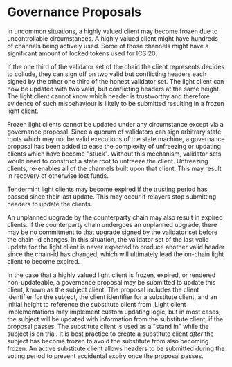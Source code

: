 <!--
order: 5
-->

# Governance Proposals

In uncommon situations, a highly valued client may become frozen due to uncontrollable
circumstances. A highly valued client might have hundreds of channels being actively used.
Some of those channels might have a significant amount of locked tokens used for ICS 20.

If the one third of the validator set of the chain the client represents decides to collude,
they can sign off on two valid but conflicting headers each signed by the other one third
of the honest validator set. The light client can now be updated with two valid, but conflicting
headers at the same height. The light client cannot know which header is trustworthy and therefore
evidence of such misbehaviour is likely to be submitted resulting in a frozen light client.

Frozen light clients cannot be updated under any circumstance except via a governance proposal.
Since a quorum of validators can sign arbitrary state roots which may not be valid executions
of the state machine, a governance proposal has been added to ease the complexity of unfreezing
or updating clients which have become "stuck". Without this mechanism, validator sets would need
to construct a state root to unfreeze the client. Unfreezing clients, re-enables all of the channels
built upon that client. This may result in recovery of otherwise lost funds.

Tendermint light clients may become expired if the trusting period has passed since their
last update. This may occur if relayers stop submitting headers to update the clients.

An unplanned upgrade by the counterparty chain may also result in expired clients. If the counterparty
chain undergoes an unplanned upgrade, there may be no commitment to that upgrade signed by the validator
set before the chain-id changes. In this situation, the validator set of the last valid update for the
light client is never expected to produce another valid header since the chain-id has changed, which will
ultimately lead the on-chain light client to become expired.  

In the case that a highly valued light client is frozen, expired, or rendered non-updateable, a
governance proposal may be submitted to update this client, known as the subject client. The
proposal includes the client identifier for the subject, the client identifier for a substitute
client, and an initial height to reference the substitute client from. Light client implementations
may implement custom updating logic, but in most cases, the subject will be updated with information
from the substitute client, if the proposal passes. The substitute client is used as a "stand in"
while the subject is on trial. It is best practice to create a substitute client *after* the subject
has become frozen to avoid the substitute from also becoming frozen. An active substitute client
allows headers to be submitted during the voting period to prevent accidental expiry once the proposal
passes.
